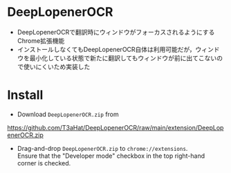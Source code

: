# DeepLopenerOCR
- DeepLopenerOCRで翻訳時にウィンドウがフォーカスされるようにするChrome拡張機能
- インストールしなくてもDeepLopenerOCR自体は利用可能だが，ウィンドウを最小化している状態で新たに翻訳してもウィンドウが前に出てこないので使いにくいため実装した


# Install 
- Download `DeepLopenerOCR.zip` from

https://github.com/T3aHat/DeepLopenerOCR/raw/main/extension/DeepLopenerOCR.zip

- Drag-and-drop `DeepLopenerOCR.zip` to `chrome://extensions`.  
  Ensure that the "Developer mode" checkbox in the top right-hand corner is checked.